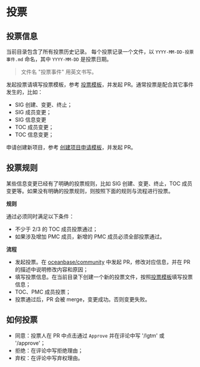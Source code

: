 # 投票

## 投票信息

当前目录包含了所有投票历史记录。
每个投票记录一个文件，以 `YYYY-MM-DD-投票事件.md` 命名，其中 `YYYY-MM-DD` 是投票日期。

> 文件名 "投票事件" 用英文书写。

发起投票请填写投票模板，参考 [投票模板](./template/VOTE_TEMPLATE.md)，并发起 PR。通常投票是配合其它事件发生的，比如：
- SIG 创建、变更、终止；
- SIG 成员变更；
- SIG 信息变更
- TOC 成员变更；
- TOC 信息变更；

申请创建新项目，参考 [创建项目申请模板](./template/CREATE_REPO_TEMPLATE.md)，并发起 PR。

## 投票规则
某些信息变更已经有了明确的投票规则，比如 SIG 创建、变更、终止，TOC 成员变更等。如果没有明确的投票规则，则按照下面的规则与流程进行投票。

**规则**

通过必须同时满足以下条件：
- 不少于 2/3 的 TOC 成员投票通过；
- 如果涉及增加 PMC 成员，新增的 PMC 成员必须全部投票通过。

**流程**

- 发起投票。在 [oceanbase/community](https://github.com/oceanbase/community) 中发起 PR，修改对应信息，并在 PR 的描述中说明修改内容和原因；
- 填写投票信息。在当前目录下创建一个新的投票文件，按照[投票模板](./template/VOTE_TEMPLATE.md)填写投票信息；
- TOC、PMC 成员投票；
- 投票通过后，PR 会被 merge，变更成功。否则变更失败。

## 如何投票

- 同意：投票人在 PR 中点击通过 `Approve` 并在评论中写 '/lgtm' 或 '/approve'；
- 拒绝：在评论中写拒绝理由；
- 弃权：在评论中写弃权理由。
